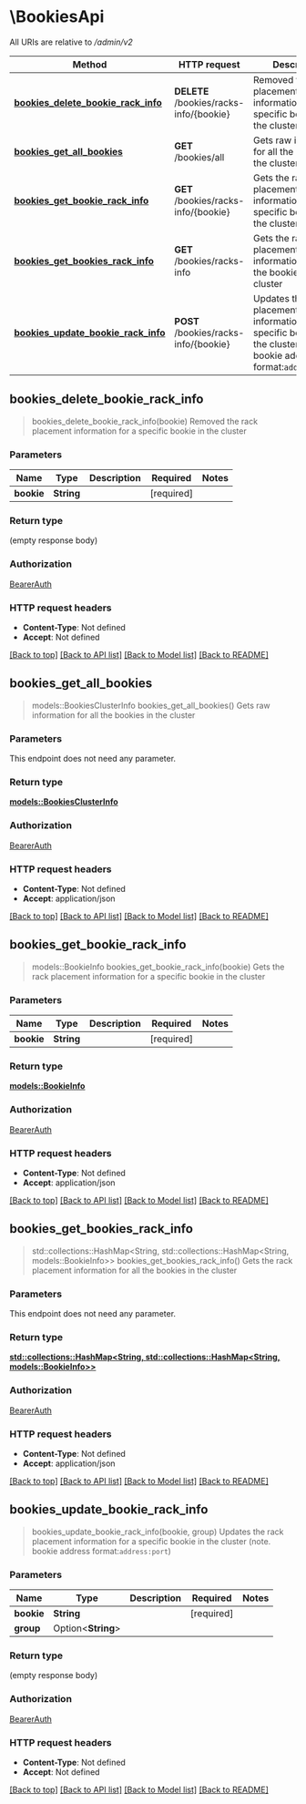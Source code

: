 # \BookiesApi

All URIs are relative to */admin/v2*

Method | HTTP request | Description
------------- | ------------- | -------------
[**bookies_delete_bookie_rack_info**](BookiesApi.md#bookies_delete_bookie_rack_info) | **DELETE** /bookies/racks-info/{bookie} | Removed the rack placement information for a specific bookie in the cluster
[**bookies_get_all_bookies**](BookiesApi.md#bookies_get_all_bookies) | **GET** /bookies/all | Gets raw information for all the bookies in the cluster
[**bookies_get_bookie_rack_info**](BookiesApi.md#bookies_get_bookie_rack_info) | **GET** /bookies/racks-info/{bookie} | Gets the rack placement information for a specific bookie in the cluster
[**bookies_get_bookies_rack_info**](BookiesApi.md#bookies_get_bookies_rack_info) | **GET** /bookies/racks-info | Gets the rack placement information for all the bookies in the cluster
[**bookies_update_bookie_rack_info**](BookiesApi.md#bookies_update_bookie_rack_info) | **POST** /bookies/racks-info/{bookie} | Updates the rack placement information for a specific bookie in the cluster (note. bookie address format:`address:port`)



## bookies_delete_bookie_rack_info

> bookies_delete_bookie_rack_info(bookie)
Removed the rack placement information for a specific bookie in the cluster

### Parameters


Name | Type | Description  | Required | Notes
------------- | ------------- | ------------- | ------------- | -------------
**bookie** | **String** |  | [required] |

### Return type

 (empty response body)

### Authorization

[BearerAuth](../README.md#BearerAuth)

### HTTP request headers

- **Content-Type**: Not defined
- **Accept**: Not defined

[[Back to top]](#) [[Back to API list]](../README.md#documentation-for-api-endpoints) [[Back to Model list]](../README.md#documentation-for-models) [[Back to README]](../README.md)


## bookies_get_all_bookies

> models::BookiesClusterInfo bookies_get_all_bookies()
Gets raw information for all the bookies in the cluster

### Parameters

This endpoint does not need any parameter.

### Return type

[**models::BookiesClusterInfo**](BookiesClusterInfo.md)

### Authorization

[BearerAuth](../README.md#BearerAuth)

### HTTP request headers

- **Content-Type**: Not defined
- **Accept**: application/json

[[Back to top]](#) [[Back to API list]](../README.md#documentation-for-api-endpoints) [[Back to Model list]](../README.md#documentation-for-models) [[Back to README]](../README.md)


## bookies_get_bookie_rack_info

> models::BookieInfo bookies_get_bookie_rack_info(bookie)
Gets the rack placement information for a specific bookie in the cluster

### Parameters


Name | Type | Description  | Required | Notes
------------- | ------------- | ------------- | ------------- | -------------
**bookie** | **String** |  | [required] |

### Return type

[**models::BookieInfo**](BookieInfo.md)

### Authorization

[BearerAuth](../README.md#BearerAuth)

### HTTP request headers

- **Content-Type**: Not defined
- **Accept**: application/json

[[Back to top]](#) [[Back to API list]](../README.md#documentation-for-api-endpoints) [[Back to Model list]](../README.md#documentation-for-models) [[Back to README]](../README.md)


## bookies_get_bookies_rack_info

> std::collections::HashMap<String, std::collections::HashMap<String, models::BookieInfo>> bookies_get_bookies_rack_info()
Gets the rack placement information for all the bookies in the cluster

### Parameters

This endpoint does not need any parameter.

### Return type

[**std::collections::HashMap<String, std::collections::HashMap<String, models::BookieInfo>>**](std::collections::HashMap.md)

### Authorization

[BearerAuth](../README.md#BearerAuth)

### HTTP request headers

- **Content-Type**: Not defined
- **Accept**: application/json

[[Back to top]](#) [[Back to API list]](../README.md#documentation-for-api-endpoints) [[Back to Model list]](../README.md#documentation-for-models) [[Back to README]](../README.md)


## bookies_update_bookie_rack_info

> bookies_update_bookie_rack_info(bookie, group)
Updates the rack placement information for a specific bookie in the cluster (note. bookie address format:`address:port`)

### Parameters


Name | Type | Description  | Required | Notes
------------- | ------------- | ------------- | ------------- | -------------
**bookie** | **String** |  | [required] |
**group** | Option<**String**> |  |  |

### Return type

 (empty response body)

### Authorization

[BearerAuth](../README.md#BearerAuth)

### HTTP request headers

- **Content-Type**: Not defined
- **Accept**: Not defined

[[Back to top]](#) [[Back to API list]](../README.md#documentation-for-api-endpoints) [[Back to Model list]](../README.md#documentation-for-models) [[Back to README]](../README.md)

